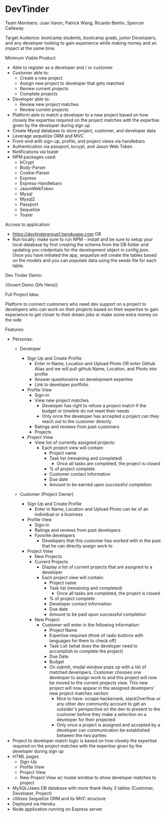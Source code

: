 # DevTinder

Team Members: Juan Varon, Patrick Wang, Ricardo Bentin, Spencer Callaway

Target Audience: bootcamp students, bootcamp grads, junior Developers, and any developer looking to gain experience while making money and an impact at the same time.

Minimum Viable Product: 
  * Able to register as a developer and / or customer
  * Customer able to:
    * Create a new project
    * Assign new project to developer that gets matched
    * Review current projects
    * Complete projects
  * Developer able to:
    * Review new project matches
    * Review current projects
  * Platform able to match a developer to a new project based on how closely the expertise required on the project matches with the expertise given by the developer during sign up
  * Create Mysql database to store project, customer, and developer data
  * Leverage sequelize ORM and MVC
  * Front-end with sign-up, profile, and project views via handlebars
  * Authentication via passport, bcrypt, and Jason Web Token
  * Notifications via toastr
  * NPM packages used:
    * bCrypt
    * Body-Parser
    * Cookie-Parser
    * Express
    * Express-Handlebars
    * JasonWebToken
    * Mysql
    * Mysql2
    * Passport
    * Sequelize
    * Toastr

Access to application:
* https://devtindergroup1.herokuapp.com OR
* Run locally: make sure to run NPM - install and be sure to setup your local database by first creating the schema from the DB folder and updating you credentials for the development object in config.json. Once you have initiated the app, sequelize will create the tables based on the models and you can populate data using the seeds file for each table.

Dev Tinder Demo:

{{Insert Demo Gifs Here}}


Full Project Idea: 

Platform to connect customers who need dev support on a project to developers who can work on their projects based on their expertise to gain experience to get closer to their dream jobs or make some extra money on the side

Features:
* Personas:
  * Developer
    * Sign Up and Create Profile
      * Enter in Name, Location and Upload Photo OR enter Github Alias and we will pull github Name, Location, and Photo into profile
      * Answer questionairre on development expertise
      * Link to developer portfolio
    * Profile View
      * Sign-in
      * View new project matches
        * Developer has right to refuse a project match if the budget or timeline do not meet their needs
        * Only once the developer has accepted a project can they reach out to the customer directly
      * Ratings and reviews from past customers
      * Projects
    * Project View
      * View list of currently assigned projects:
        * Each project view will contain:
          * Project name
          * Task list (remaining and completed)
            * Once all tasks are completed, the project is closed
          * % of project complete
          * Customer contact information
          * Due date
          * Amount to be earned upon successful completion
        
   * Customer (Project Owner)
      * Sign Up and Create Profile
        * Enter in Name, Location and Upload Photo can be of an individual or a business
      * Profile View
        * Sign-in
        * Ratings and reviews from past developers
        * Favorite developers
          * Developers that this customer has worked with in the past that he can directly assign work to
      * Project View
        * New Projects
        * Current Projects
          * Display a list of current projects that are assigned to a developer
          * Each project view will contain:
            * Project name
            * Task list (remaining and completed)
              * Once all tasks are completed, the project is closed
            * % of project complete
            * Developer contact information
            * Due date
            * Amount to be paid upon successful completion
        * New Project
          * Customer will enter in the following information:
            * Project Name
            * Expertise required (think of radio buttons with languages for them to check off)
            * Task List (what does the developer need to accomplish to complete the project)
            * Due Date
            * Budget
            * On submit, modal window pops up with a list of matched developers. Customer chooses one developer to assign work to and this project will now be moved to the current projects view. This new project will now appear in the assigned developers' new project matches section
              * Nice to have: scrape hackerrank, stackOverflow or any other dev community account to get an outsider's perspective on the dev to present to the customer before they make a selection on a developer for their projected
              * Only once a project is assigned and accepted by a developer can communication be established between the two parties
* Project to developer match logic is based on how closely the expertise required on the project matches with the expertise given by the developer during sign up
* HTML pages
  * Sign-Up
  * Profile View
  * Project View
  * New Project View w/ modal window to show developer matches to project
* MySQL/Jaws DB database with more thank likely 3 tables (Customer, Developer, Project)
* Utilizes Sequelize ORM and its MVC structure
* Deployed via Heroku
* Node application running on Express server




           
